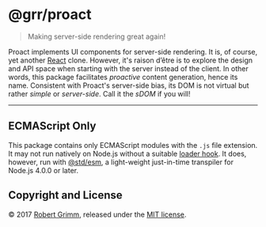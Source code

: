 # @grr/proact

> Making server-side rendering great again!

Proact implements UI components for server-side rendering. It is, of course, yet
another [React](https://reactjs.org) clone. However, it's raison d’être is to
explore the design and API space when starting with the server instead of the
client. In other words, this package facilitates _proactive_ content generation,
hence its name. Consistent with Proact's server-side bias, its DOM is not
virtual but rather _simple_ or _server-side_. Call it the _sDOM_ if you will!

--------------------------------------------------------------------------------

## ECMAScript Only

This package contains only ECMAScript modules with the `.js` file extension. It
may not run natively on Node.js without a suitable [loader
hook](https://nodejs.org/dist/latest-v9.x/docs/api/esm.html#esm_loader_hooks).
It does, however, run with [@std/esm](https://github.com/standard-things/esm),
a light-weight just-in-time transpiler for Node.js 4.0.0 or later.

## Copyright and License

© 2017 [Robert Grimm](http://apparebit.com), released under the [MIT
license](LICENSE).
